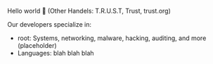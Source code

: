 Hello world :wave:
(Other Handels: T.R.U.S.T, Trust, trust.org)


Our developers specialize in:
* root: Systems, networking, malware, hacking, auditing, and more (placeholder)
* Languages: blah blah blah
